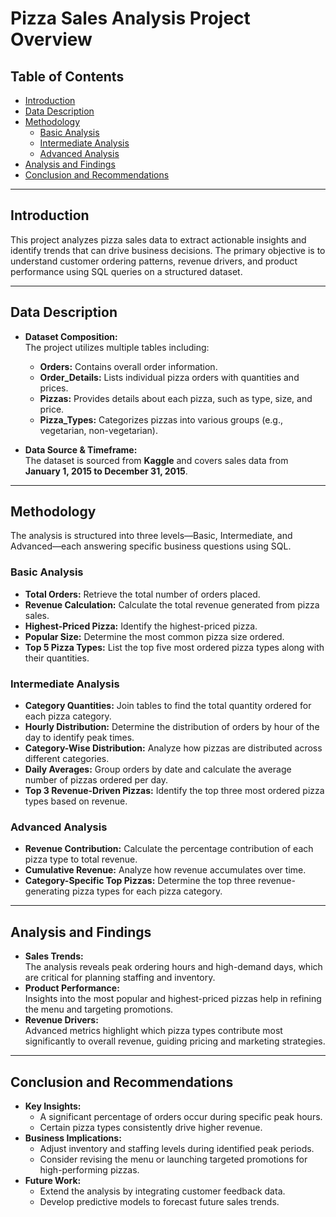 # Pizza Sales Analysis Project Overview

## Table of Contents
- [Introduction](#introduction)
- [Data Description](#data-description)
- [Methodology](#methodology)
  - [Basic Analysis](#basic-analysis)
  - [Intermediate Analysis](#intermediate-analysis)
  - [Advanced Analysis](#advanced-analysis)
- [Analysis and Findings](#analysis-and-findings)
- [Conclusion and Recommendations](#conclusion-and-recommendations)


---

## Introduction
This project analyzes pizza sales data to extract actionable insights and identify trends that can drive business decisions. The primary objective is to understand customer ordering patterns, revenue drivers, and product performance using SQL queries on a structured dataset.

---

## Data Description
- **Dataset Composition:**  
  The project utilizes multiple tables including:
  - **Orders:** Contains overall order information.
  - **Order_Details:** Lists individual pizza orders with quantities and prices.
  - **Pizzas:** Provides details about each pizza, such as type, size, and price.
  - **Pizza_Types:** Categorizes pizzas into various groups (e.g., vegetarian, non-vegetarian).

- **Data Source & Timeframe:**  
  The dataset is sourced from **Kaggle** and covers sales data from **January 1, 2015 to December 31, 2015**.

---

## Methodology
The analysis is structured into three levels—Basic, Intermediate, and Advanced—each answering specific business questions using SQL.

### Basic Analysis
- **Total Orders:** Retrieve the total number of orders placed.
- **Revenue Calculation:** Calculate the total revenue generated from pizza sales.
- **Highest-Priced Pizza:** Identify the highest-priced pizza.
- **Popular Size:** Determine the most common pizza size ordered.
- **Top 5 Pizza Types:** List the top five most ordered pizza types along with their quantities.

### Intermediate Analysis
- **Category Quantities:** Join tables to find the total quantity ordered for each pizza category.
- **Hourly Distribution:** Determine the distribution of orders by hour of the day to identify peak times.
- **Category-Wise Distribution:** Analyze how pizzas are distributed across different categories.
- **Daily Averages:** Group orders by date and calculate the average number of pizzas ordered per day.
- **Top 3 Revenue-Driven Pizzas:** Identify the top three most ordered pizza types based on revenue.

### Advanced Analysis
- **Revenue Contribution:** Calculate the percentage contribution of each pizza type to total revenue.
- **Cumulative Revenue:** Analyze how revenue accumulates over time.
- **Category-Specific Top Pizzas:** Determine the top three revenue-generating pizza types for each pizza category.

---

## Analysis and Findings
- **Sales Trends:**  
  The analysis reveals peak ordering hours and high-demand days, which are critical for planning staffing and inventory.
- **Product Performance:**  
  Insights into the most popular and highest-priced pizzas help in refining the menu and targeting promotions.
- **Revenue Drivers:**  
  Advanced metrics highlight which pizza types contribute most significantly to overall revenue, guiding pricing and marketing strategies.

---

## Conclusion and Recommendations
- **Key Insights:**  
  - A significant percentage of orders occur during specific peak hours.
  - Certain pizza types consistently drive higher revenue.
- **Business Implications:**  
  - Adjust inventory and staffing levels during identified peak periods.
  - Consider revising the menu or launching targeted promotions for high-performing pizzas.
- **Future Work:**  
  - Extend the analysis by integrating customer feedback data.
  - Develop predictive models to forecast future sales trends.

